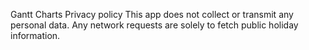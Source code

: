 Gantt Charts
Privacy policy
This app does not collect or transmit any personal data. Any network requests are solely to fetch public holiday information.
